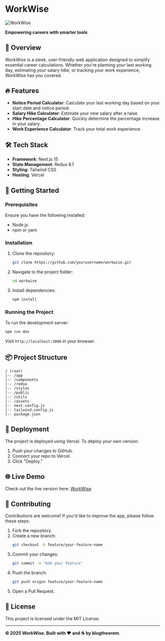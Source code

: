 # WorkWise

![WorkWise](https://github.com/user-attachments/assets/481e9ce3-8f2a-45cb-a694-b0c6a66192c4)

**Empowering careers with smarter tools**

## 🚀 Overview
WorkWise is a sleek, user-friendly web application designed to simplify essential career calculations. Whether you're planning your last working day, estimating your salary hike, or tracking your work experience, WorkWise has you covered.

## 🔥 Features
- **Notice Period Calculator**: Calculate your last working day based on your start date and notice period.
- **Salary Hike Calculator**: Estimate your new salary after a raise.
- **Hike Percentage Calculator**: Quickly determine the percentage increase in your salary.
- **Work Experience Calculator**: Track your total work experience.

## 🛠️ Tech Stack
- **Framework**: Next.js 15
- **State Management**: Redux 8.1
- **Styling**: Tailwind CSS
- **Hosting**: Vercel

## 🌟 Getting Started
### Prerequisites
Ensure you have the following installed:
- Node.js
- npm or yarn

### Installation
1. Clone the repository:
   ```bash
   git clone https://github.com/yourusername/workwise.git
   ```
2. Navigate to the project folder:
   ```bash
   cd workwise
   ```
3. Install dependencies:
   ```bash
   npm install
   ```

### Running the Project
To run the development server:
```bash
npm run dev
```
Visit `http://localhost:3000` in your browser.

## 📦 Project Structure
```
/ (root)
|-- /app
|-- /components
|-- /redux
|-- /styles
|-- /public
|-- /utils
|-- /assets
|-- next.config.js
|-- tailwind.config.js
|-- package.json
```

## 🚀 Deployment
The project is deployed using Vercel. To deploy your own version:
1. Push your changes to GitHub.
2. Connect your repo to Vercel.
3. Click "Deploy."

## 🌐 Live Demo
Check out the live version here: [WorkWise](https://workwisetool.vercel.app)

## 👥 Contributing
Contributions are welcome! If you'd like to improve the app, please follow these steps:
1. Fork the repository.
2. Create a new branch:
   ```bash
   git checkout -b feature/your-feature-name
   ```
3. Commit your changes:
   ```bash
   git commit -m "Add your feature"
   ```
4. Push the branch:
   ```bash
   git push origin feature/your-feature-name
   ```
5. Open a Pull Request.

## 📝 License
This project is licensed under the MIT License.

---

**© 2025 WorkWise. Built with ❤️ and ☕ by blogtheorem.**
